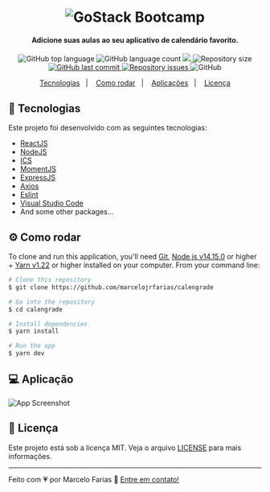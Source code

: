 <h1 align="center">
    <img alt="GoStack Bootcamp" src="https://res.cloudinary.com/marcelojrfarias/image/upload/v1604357210/logo_dbcyvu.svg" />
    <br>
</h1>
<h4 align="center">
  Adicione suas aulas ao seu aplicativo de calendário favorito.
</h4>
<p align="center">
  <img alt="GitHub top language" src="https://img.shields.io/github/languages/top/marcelojrfarias/calengrade.svg">

  <img alt="GitHub language count" src="https://img.shields.io/github/languages/count/marcelojrfarias/calengrade.svg">

  <a href="https://www.codacy.com/gh/marcelojrfarias/Calengrade/dashboard?utm_source=github.com&amp;utm_medium=referral&amp;utm_content=marcelojrfarias/Calengrade&amp;utm_campaign=Badge_Grade">
    <img src="https://app.codacy.com/project/badge/Grade/f43b0c2f7ca6460984c5f4c2233df776"/>
  </a>

  <img alt="Repository size" src="https://img.shields.io/github/repo-size/marcelojrfarias/calengrade.svg">
  <a href="https://github.com/marcelojrfarias/calengrade/commits/master">
    <img alt="GitHub last commit" src="https://img.shields.io/github/last-commit/marcelojrfarias/calengrade.svg">
  </a>

  <a href="https://github.com/marcelojrfarias/calengrade/issues">
    <img alt="Repository issues" src="https://img.shields.io/github/issues/marcelojrfarias/calengrade.svg">
  </a>

  <img alt="GitHub" src="https://img.shields.io/github/license/marcelojrfarias/calengrade.svg">
</p>

<p align="center">
  <a href="#rocket-tecnologias">Tecnologias</a>&nbsp;&nbsp;&nbsp;|&nbsp;&nbsp;&nbsp;
  <a href="#gear-como-usar">Como rodar</a>&nbsp;&nbsp;&nbsp;|&nbsp;&nbsp;&nbsp;
  <a href="#computer-aplicação">Aplicações</a>&nbsp;&nbsp;&nbsp;|&nbsp;&nbsp;&nbsp;
  <a href="#memo-licença">Licença</a>
</p>

## :rocket: Tecnologias

Este projeto foi desenvolvido com as seguintes tecnologias:

- [ReactJS][reactjs]
- [NodeJS][nodejs]
- [ICS][ics]
- [MomentJS][moment]
- [ExpressJS][expressjs]
- [Axios][axios]
- [Eslint][eslint]
- [Visual Studio Code][vscode]
- And some other packages...

## :gear: Como rodar

To clone and run this application, you'll need [Git][git], [Node.js v14.15.0][nodejs] or higher + [Yarn v1.22][yarn] or higher installed on your computer. From your command line:

```bash
# Clone this repository
$ git clone https://github.com/marcelojrfarias/calengrade

# Go into the repository
$ cd calengrade

# Install dependencies
$ yarn install

# Run the app
$ yarn dev
```

## :computer: Aplicação

  <img align="center" alt="App Screenshot" src="https://res.cloudinary.com/marcelojrfarias/image/upload/v1604358272/calengrade_s8v6lt.png"/>

## :memo: Licença

Este projeto está sob a licença MIT. Veja o arquivo [LICENSE](https://github.com/marcelojrfarias/calengrade/blob/master/LICENSE) para mais informações.

---

Feito com 💗 por Marcelo Farias 👋 [Entre em contato!](https://www.linkedin.com/in/marcelojrfarias/)

[nodejs]: https://nodejs.org/
[typescript]: https://www.typescriptlang.org/
[gostack]: https://rocketseat.com.br/bootcamp
[express]: https://expressjs.com/
[git]: https://git-scm.com
[yarn]: https://yarnpkg.com/
[vscode]: https://code.visualstudio.com/
[axios]: https://github.com/axios/axios
[reactjs]: https://reactjs.org/
[eslint]: https://eslint.org/
[prettier]: https://prettier.io/
[editor-config]: https://editorconfig.org/
[styled-components]: https://styled-components.com/
[ics]: https://www.npmjs.com/package/ics
[moment]: https://momentjs.com/
[expressjs]: https://expressjs.com/pt-br/
